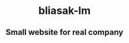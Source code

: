 <h1 align=center> bliasak-lm</h1>
<h2 align=center>Small website for real company</h2>

<h3 align=center><strong><a href=bliasak-lm.free.bg</a></strong></h3>
